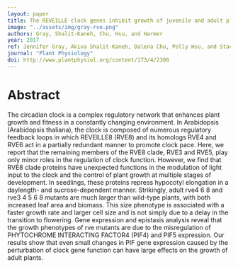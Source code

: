 ```yaml
---
layout: paper
title: The REVEILLE clock genes inhibit growth of juvenile and adult plants by control of cell size
image: "../assets/img/gray-rve.png"
authors: Gray, Shalit-Kaneh, Chu, Hsu, and Harmer
year: 2017
ref: Jennifer Gray, Akiva Shalit-Kaneh, Dalena Chu, Polly Hsu, and Stacey Harmer (2017) <i>Plant Phys</i>
journal: "Plant Physiology"
doi: http://www.plantphysiol.org/content/173/4/2308
---
```


# Abstract

The circadian clock is a complex regulatory network that enhances plant growth and fitness in a constantly changing environment. In Arabidopsis (Arabidopsis thaliana), the clock is composed of numerous regulatory feedback loops in which REVEILLE8 (RVE8) and its homologs RVE4 and RVE6 act in a partially redundant manner to promote clock pace. Here, we report that the remaining members of the RVE8 clade, RVE3 and RVE5, play only minor roles in the regulation of clock function. However, we find that RVE8 clade proteins have unexpected functions in the modulation of light input to the clock and the control of plant growth at multiple stages of development. In seedlings, these proteins repress hypocotyl elongation in a daylength- and sucrose-dependent manner. Strikingly, adult rve4 6 8 and rve3 4 5 6 8 mutants are much larger than wild-type plants, with both increased leaf area and biomass. This size phenotype is associated with a faster growth rate and larger cell size and is not simply due to a delay in the transition to flowering. Gene expression and epistasis analysis reveal that the growth phenotypes of rve mutants are due to the misregulation of PHYTOCHROME INTERACTING FACTOR4 (PIF4) and PIF5 expression. Our results show that even small changes in PIF gene expression caused by the perturbation of clock gene function can have large effects on the growth of adult plants.

